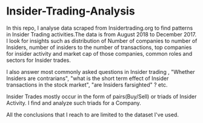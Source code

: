 # Insider-Trading-Analysis

In this repo, I analyse data scraped from Insidertrading.org to find patterns in Insider Trading activities.The data is from August 2018 to December 2017. I look for insights such as distribution of Number of companies to number of Insiders, number of insiders to the number of transactions, top companies for insider activity and market cap of those companies, common roles and sectors for Insider trades. 

I also answer most commonly asked questions in Insider trading , "Whether Insiders are contrarians", "what is the short term effect of Insider transactions in the stock market", "are Insiders farsighted" ? etc.

Insider Trades mostly occur in the form of pairs(Buy/Sell) or triads of Insider Activity. I find and analyze such triads for a Company.

All the conclusions that I reach to are limited to the dataset I've used.


